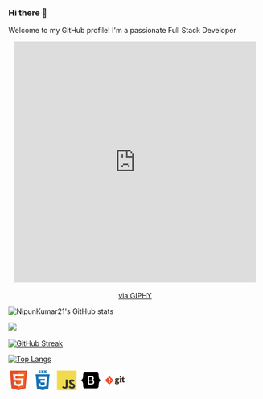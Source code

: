 ### Hi there 👋
Welcome to my GitHub profile! I'm a passionate Full Stack Developer

<div align="center">
  <iframe src="https://giphy.com/embed/H1dxi6xdh4NGQCZSvz" width="480" height="480" frameBorder="0" class="giphy-embed" allowFullScreen></iframe><p><a href="https://giphy.com/gifs/justviralnet-cat-hilarious-typing-H1dxi6xdh4NGQCZSvz">via GIPHY</a></p>
</div>

<!--
**NipunKumar21/NipunKumar21** is a ✨ _special_ ✨ repository because its `README.md` (this file) appears on your GitHub profile.


Here are some ideas to get you started:

- 🔭 I’m currently working on ...
- 🌱 I’m currently learning ...
- 👯 I’m looking to collaborate on ...
- 🤔 I’m looking for help with ...
- 💬 Ask me about ...
- 📫 How to reach me: ...
- 😄 Pronouns: ...
- ⚡ Fun fact: ...
-->


![NipunKumar21's GitHub stats](https://github-readme-stats.vercel.app/api?username=NipunKumar21&show_icons=true&theme=radical)


 

![](https://komarev.com/ghpvc/?username=NipunKumar21&color=blueviolet)





[![GitHub Streak](http://github-readme-streak-stats.herokuapp.com?user=NipunKumar21&theme=dark&background=000000)](https://git.io/streak-stats)

[![Top Langs](https://github-readme-stats.vercel.app/api/top-langs/?username=NipunKumar21&layout=compact&theme=vision-friendly-dark)](https://github.com/NipunKumar21/github-readme-stats)




<div>
 <img src="https://github.com/devicons/devicon/blob/master/icons/html5/html5-original.svg" title="HTML5" alt="HTML" width="40" height="40"/>&nbsp;
 <img src="https://github.com/devicons/devicon/blob/master/icons/css3/css3-plain-wordmark.svg"  title="CSS3" alt="CSS" width="40" height="40"/>&nbsp;
 <img src="https://github.com/devicons/devicon/blob/master/icons/javascript/javascript-original.svg" title="JavaScript" alt="JavaScript" width="40" height="40"/>&nbsp;
 <img src="https://github.com/devicons/devicon/blob/master/icons/bootstrap/bootstrap-plain.svg" title="Bootstrap" alt="Bootstrap" width="40" height="40"/>&nbsp;
 <img src="https://github.com/devicons/devicon/blob/master/icons/git/git-original-wordmark.svg" title="Git" **alt="Git" width="40" height="40"/>&nbsp;
</div>
